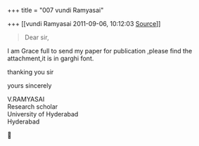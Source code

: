 +++
title = "007 vundi Ramyasai"

+++
[[vundi Ramyasai	2011-09-06, 10:12:03 [Source](https://groups.google.com/g/bvparishat/c/7mJekriHl6Y)]]



  
  

  

> Dear sir,  

  
 I am Grace full to send my paper for publication ,please find the attachment,it is in garghi font.  
  
thanking you sir  
  
yours sincerely  
  
V.RAMYASAI  
Research scholar  
University of Hyderabad  
Hyderabad  



